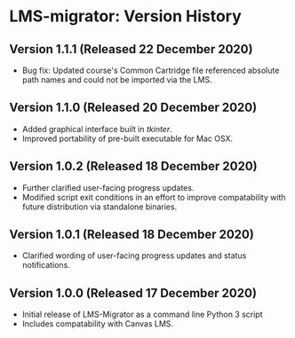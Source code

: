 # LMS-migrator: Version History
 
 ## Version 1.1.1 (Released 22 December 2020)
* Bug fix: Updated course's Common Cartridge file referenced absolute path names and could not be imported via the LMS.

 
## Version 1.1.0 (Released 20 December 2020)
* Added graphical interface built in *tkinter*.
* Improved portability of pre-built executable for Mac OSX.

## Version 1.0.2 (Released 18 December 2020)
* Further clarified user-facing progress updates.
* Modified script exit conditions in an effort to improve compatability with future distribution via standalone binaries.

## Version 1.0.1 (Released 18 December 2020)
* Clarified wording of user-facing progress updates and status notifications.

## Version 1.0.0 (Released 17 December 2020)
* Initial release of LMS-Migrator as a command line Python 3 script 
* Includes compatability with Canvas LMS.
